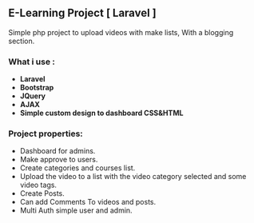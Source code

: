 ## E-Learning Project [ Laravel ]

Simple php project to upload videos with make lists, With a blogging section.

### What i use :
- **Laravel**
- **Bootstrap**
- **JQuery**
- **AJAX**
- **Simple custom design to dashboard CSS&HTML**

### Project properties:
- Dashboard for admins.
- Make approve to users.
- Create categories and courses list.
- Upload the video to a list with the video category selected and some video tags.
- Create Posts.
- Can add Comments To videos and posts.
- Multi Auth simple user and admin.
